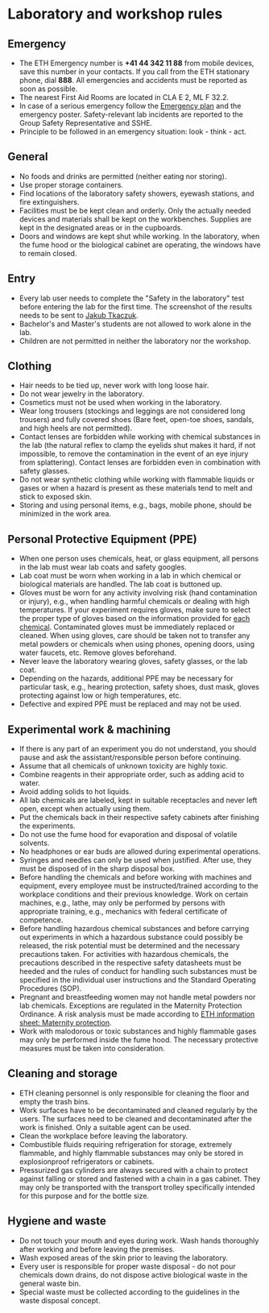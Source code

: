 # Laboratory and workshop rules

## Emergency
- The ETH Emergency number is **+41 44 342 11 88** from mobile devices, save this number in your contacts. If you call from the ETH stationary phone, dial **888**. All emergencies and accidents must be reported as soon as possible.
- The nearest First Aid Rooms are located in CLA E 2, ML F 32.2.
- In case of a serious emergency follow the [Emergency plan](../../03-biological-safety/appendices/04_emergency_planning_and_procedures.md) and the emergency poster. Safety-relevant lab incidents are reported to the Group Safety Representative and SSHE.
- Principle to be followed in an emergency situation: look - think - act.

## General
- No foods and drinks are permitted (neither eating nor storing).
- Use proper storage containers.
- Find locations of the laboratory safety showers, eyewash stations, and fire extinguishers.
- Facilities must be be kept clean and orderly. Only the actually needed devices and materials shall be kept on the workbenches. Supplies are kept in the designated areas or in the cupboards.
- Doors and windows are kept shut while working. In the laboratory, when the fume hood or the biological cabinet are operating, the windows have to remain closed.

## Entry
- Every lab user needs to complete the "Safety in the laboratory" test before entering the lab for the first time. The screenshot of the results needs to be sent to [Jakub Tkaczuk](mailto:jtkaczuk@ethz.ch).
- Bachelor's and Master's students are not allowed to work alone in the lab.
- Children are not permitted in neither the laboratory nor the workshop.

## Clothing
- Hair needs to be tied up, never work with long loose hair.
- Do not wear jewelry in the laboratory.
- Cosmetics must not be used when working in the laboratory. 
- Wear long trousers (stockings and leggings are not considered long trousers) and fully covered shoes (Bare feet, open-toe shoes, sandals, and high heels are not permitted).
- Contact lenses are forbidden while working with chemical substances in the lab (the natural reflex to clamp the eyelids shut makes it hard, if not impossible, to remove the contamination in the event of an eye injury from splattering). Contact lenses are forbidden even in combination with safety glasses.
- Do not wear synthetic clothing while working with flammable liquids or gases or when a hazard is present as these materials tend to melt and stick to exposed skin.
- Storing and using personal items, e.g., bags, mobile phone, should be minimized in the work area.

## Personal Protective Equipment (PPE)
- When one person uses chemicals, heat, or glass equipment, all persons in the lab must wear lab coats and safety googles.
- Lab coat must be worn when working in a lab in which chemical or biological materials are handled. The lab coat is buttoned up.
- Gloves must be worn for any activity involving risk (hand contamination or injury), e.g., when handling harmful chemicals or dealing with high temperatures. If your experiment requires gloves, make sure to select the proper type of gloves based on the information provided for [each chemical](../../02-chemical-safety/README.md). Contaminated gloves must be immediately replaced or cleaned. When using gloves, care should be taken not to transfer any metal powders or chemicals when using phones, opening doors, using water faucets, etc. Remove gloves beforehand.
- Never leave the laboratory wearing gloves, safety glasses, or the lab coat.
- Depending on the hazards, additional PPE may be necessary for particular task, e.g., hearing protection, safety shoes, dust mask, gloves protecting against low or high temperatures, etc.
- Defective and expired PPE must be replaced and may not be used.

## Experimental work & machining
- If there is any part of an experiment you do not understand, you should pause and ask the assistant/responsible person before continuing.
- Assume that all chemicals of unknown toxicity are highly toxic.
- Combine reagents in their appropriate order, such as adding acid to water.
- Avoid adding solids to hot liquids.
- All lab chemicals are labeled, kept in suitable receptacles and never left open, except when actually using them.
- Put the chemicals back in their respective safety cabinets after finishing the experiments.
- Do not use the fume hood for evaporation and disposal of volatile solvents.
- No headphones or ear buds are allowed during experimental operations.
- Syringes and needles can only be used when justified. After use, they must be disposed of in the sharp disposal box.
- Before handling the chemicals and before working with machines and equipment, every employee must be instructed/trained according to the workplace conditions and their previous knowledge. Work on certain machines, e.g., lathe, may only be performed by persons with appropriate training, e.g., mechanics with federal certificate of competence.
- Before handling hazardous chemical substances and before carrying out experiments in which a hazardous substance could possibly be released, the risk potential must be determined and the necessary precautions taken. For activities with hazardous chemicals, the precautions described in the respective safety datasheets must be heeded and the rules of conduct for handling such substances must be specified in the individual user instructions and the Standard Operating Procedures (SOP).
- Pregnant and breastfeeding women may not handle metal powders nor lab chemicals. Exceptions are regulated in the Maternity Protection Ordinance. A risk analysis must be made according to [ETH information sheet: Maternity protection](https://ethz.ch/content/dam/ethz/associates/services/Service/sicherheit-gesundheit-umwelt/files/mutterschutz/en/Maternity_protection-factsheet.pdf).
- Work with malodorous or toxic substances and highly flammable gases may only be performed inside the fume hood. The necessary protective measures must be taken into consideration.

## Cleaning and storage
- ETH cleaning personnel is only responsible for cleaning the floor and empty the trash bins.
- Work surfaces have to be decontaminated and cleaned regularly by the users. The surfaces need to be cleaned and decontaminated after the work is finished. Only a suitable agent can be used.
- Clean the workplace before leaving the laboratory.
- Combustible fluids requiring refrigeration for storage, extremely flammable, and highly flammable substances may only be stored in explosionproof refrigerators or cabinets.
- Pressurized gas cylinders are always secured with a chain to protect against falling or stored and fastened with a chain in a gas cabinet. They may only be transported with the transport trolley specifically intended for this purpose and for the bottle size.

## Hygiene and waste
- Do not touch your mouth and eyes during work. Wash hands thoroughly after working and before leaving the premises.
- Wash exposed areas of the skin prior to leaving the laboratory.
- Every user is responsible for proper waste disposal - do not pour chemicals down drains, do not dispose active biological waste in the general waste bin.
- Special waste must be collected according to the guidelines in the waste disposal concept.
